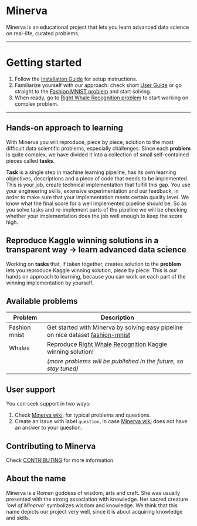 # Minerva
Minerva is an educational project that lets you learn advanced data science on real-life, curated problems.

---

# Getting started
1. Follow the [Installation Guide](https://github.com/neptune-ml/minerva/wiki/Installation-Guide 'Minerva Wiki -> installation guide') for setup instructions.
2. Familiarize yourself with our approach: check short [User Guide](https://github.com/neptune-ml/minerva/wiki/User-Guide 'Minerva Wiki -> User Guide') or go straight to the [Fashion MNIST problem](./resources/fashion_mnist/problems/hello-fashion_mnist.ipynb 'Fashion MNIST -> Welcome notebook') and start solving.
3. When ready, go to [Right Whale Recognition problem](./resources/whales/problems/hello-whales.ipynb 'Right Whale Recognition -> Welcome notebook') to start working on complex problem.

---

## Hands-on approach to learning
With Minerva you will reproduce, piece by piece, solution to the most difficult data scientific problems, especially challenges. Since each **problem** is quite complex, we have divided it into a collection of small self-contained pieces called **tasks**.

**Task** is a single step in machine learning pipeline, has its own learning objectives, descriptions and a piece of code that needs to be implemented. This is your job, create technical implementation that fulfill this gap. You use your engineering skills, extensive experimentation and our feedback, in order to make sure that your implementation meets certain quality level. We know what the final score for a well implemented pipeline should be. So as you solve tasks and re-implement parts of the pipeline we will be checking whether your implementation does the job well enough to keep the score high.

## Reproduce Kaggle winning solutions in a transparent way &rarr; learn advanced data science
Working on **tasks** that, if taken together, creates solution to the **problem** lets you reproduce Kaggle winning solution, piece by piece. This is our hands on approach to learning, because you can work on each part of the winning implementation by yourself.

## Available problems

| Problem        | Description   |
| -------------- | ------------- |
| Fashion mnist  | Get started with Minerva by solving easy pipeline on nice dataset [fashion-mnist](https://github.com/zalandoresearch/fashion-mnist 'Fashion-MNIST dataset') |
| Whales         | Reproduce [Right Whale Recognition](https://www.kaggle.com/c/noaa-right-whale-recognition 'Right Whale Recognition') Kaggle winning solution! |
| | *(more problems will be published in the future, so stay tuned)* |

## User support
You can seek support in two ways:
1. Check [Minerva wiki](https://github.com/neptune-ml/minerva/wiki 'Minerva wiki'), for typical problems and questions.
2. Create an issue with label `question`, in case [Minerva wiki](https://github.com/neptune-ml/minerva/wiki 'Minerva wiki') does not have an answer to your question.

## Contributing to Minerva
Check [CONTRIBUTING](CONTRIBUTING.md) for more information.

## About the name
Minerva is a Roman goddess of wisdom, arts and craft. She was usually presented with the strong association with knowledge. Her sacred creature *'owl of Minerva'* symbolizes wisdom and knowledge. We think that this name depicts our project very well, since it is about acquiring knowledge and skills.
